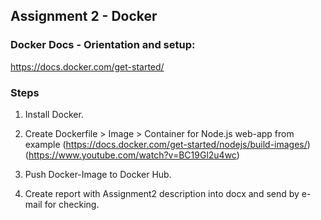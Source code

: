 ## Assignment 2 - Docker
### Docker Docs - Orientation and setup:
https://docs.docker.com/get-started/

### Steps
1. Install Docker.
2. Create Dockerfile > Image > Container for Node.js web-app from example
(https://docs.docker.com/get-started/nodejs/build-images/)
(https://www.youtube.com/watch?v=BC19Gl2u4wc)

3. Push Docker-Image to Docker Hub.
4. Create report with Assignment2 description into docx and send by e-mail for checking.